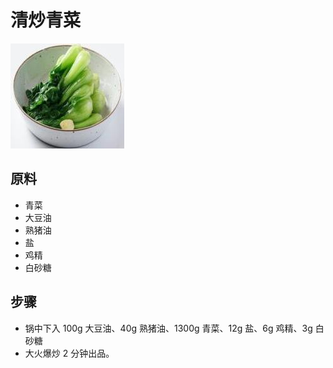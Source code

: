 # 清炒青菜

![清炒青菜](/images/清炒青菜.jpg)

## 原料

- 青菜
- 大豆油
- 熟猪油
- 盐
- 鸡精
- 白砂糖

## 步骤

- 锅中下入 100g 大豆油、40g 熟猪油、1300g 青菜、12g 盐、6g 鸡精、3g 白砂糖
- 大火爆炒 2 分钟出品。
